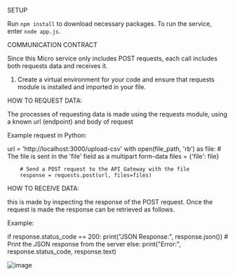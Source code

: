 SETUP

Run `npm install` to download necessary packages.
To run the service, enter `node app.js`.

COMMUNICATION CONTRACT

Since this Micro service only includes POST requests, each call includes both
requests data and receives it.

1. Create a virtual environment for your code and ensure that requests module
is installed and imported in your file.

HOW TO REQUEST DATA:

The processes of requesting data is made using the requests module, using
a known url (endpoint) and body of request

Example request in Python:

url = 'http://localhost:3000/upload-csv'
with open(file_path, 'rb') as file:
        # The file is sent in the 'file' field as a multipart form-data
        files = {'file': file}

        # Send a POST request to the API Gateway with the file
        response = requests.post(url, files=files)


HOW TO RECEIVE DATA:

this is made by inspecting the response of the POST request. Once the request
is made the response can be retrieved as follows.

Example:

if response.status_code == 200:
        print("JSON Response:", response.json())  # Print the JSON response from the server
    else:
        print("Error:", response.status_code, response.text)
        
![image](https://github.com/user-attachments/assets/4ee514df-1e84-4f60-a28d-8ddc721f4eb4)

        


